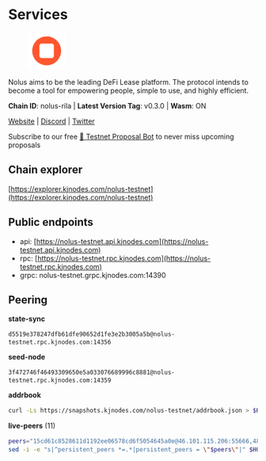 # Services

<figure><img src="https://raw.githubusercontent.com/kj89/cosmos-images/main/logos/nolus.png" alt=""><figcaption></figcaption></figure>

Nolus aims to be the leading DeFi Lease platform. The protocol  intends to become a tool for empowering people, simple to use, and highly efficient.

**Chain ID**: nolus-rila | **Latest Version Tag**: v0.3.0 | **Wasm**: ON

[Website](https://www.nolus.io) | [Discord](https://discord.gg/nolus-protocol) | [Twitter](https://twitter.com/NolusProtocol)



Subscribe to our free [🤖 Testnet Proposal Bot](https://t.me/kjnodes_testnet_proposal_bot) to never miss upcoming proposals


## Chain explorer
[https://explorer.kjnodes.com/nolus-testnet](https://explorer.kjnodes.com/nolus-testnet)

## Public endpoints

* api: [https://nolus-testnet.api.kjnodes.com](https://nolus-testnet.api.kjnodes.com)
* rpc: [https://nolus-testnet.rpc.kjnodes.com](https://nolus-testnet.rpc.kjnodes.com)
* grpc: nolus-testnet.grpc.kjnodes.com:14390

## Peering

**state-sync**

```text
d5519e378247dfb61dfe90652d1fe3e2b3005a5b@nolus-testnet.rpc.kjnodes.com:14356
```

**seed-node**

```text
3f472746f46493309650e5a033076689996c8881@nolus-testnet.rpc.kjnodes.com:14359
```

**addrbook**
```bash
curl -Ls https://snapshots.kjnodes.com/nolus-testnet/addrbook.json > $HOME/.nolus/config/addrbook.json
```

**live-peers** (11)
```bash
peers="15cd61c8528611d1192ee06578cd6f5054645a0e@46.101.115.206:55666,48283100d4cf8068dc16ef1b10aacf092303ec2f@65.109.85.170:47656,2e80da0046dd3f2205a207dd435b6c9b0f9bfc04@65.109.93.152:27656,3fc0879882601b7d80117f7db73ab9880898e0ea@168.119.89.31:45656,89aaf76a23b16bd57a1982e7b304fd998a49942a@65.109.85.226:9000,5ded92727197e59aa382180628710744910d932b@174.138.23.52:20756,03ec7af23216082eeccc690b7bdcbe497bf2dcf8@136.243.88.91:9000,7f5ce546e0ffec994995198e0a1b87caff61ae6d@178.18.253.102:26656,ce6a67a084a25c189ed92522f1a0f6c44ec7cc3a@116.202.227.117:43656,93b90db2cb18bfa490c7dc4dddd0720ec9cfcfb5@212.24.101.2:26656,d5519e378247dfb61dfe90652d1fe3e2b3005a5b@65.109.68.190:14356"
sed -i -e "s|^persistent_peers *=.*|persistent_peers = \"$peers\"|" $HOME/.nolus/config/config.toml
```
